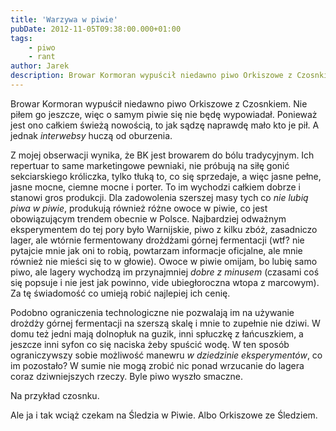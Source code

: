 ```yaml
---
title: 'Warzywa w piwie'
pubDate: 2012-11-05T09:38:00.000+01:00
tags:
    - piwo
    - rant
author: Jarek
description: Browar Kormoran wypuścił niedawno piwo Orkiszowe z Czosnkiem.
---
```


Browar Kormoran wypuścił niedawno piwo Orkiszowe z Czosnkiem. Nie piłem go jeszcze, więc o samym piwie się nie będę wypowiadał. Ponieważ jest ono całkiem świeżą nowością, to jak sądzę naprawdę mało kto je pił. A jednak _interwebsy_ huczą od oburzenia.

Z mojej obserwacji wynika, że BK jest browarem do bólu tradycyjnym. Ich repertuar to same marketingowe pewniaki, nie próbują na siłę gonić sekciarskiego króliczka, tylko tłuką to, co się sprzedaje, a więc jasne pełne, jasne mocne, ciemne mocne i porter. To im wychodzi całkiem dobrze i stanowi gros produkcji. Dla zadowolenia szerszej masy tych co _nie lubią piwa w piwie_, produkują również różne owoce w piwie, co jest obowiązującym trendem obecnie w Polsce. Najbardziej odważnym eksperymentem do tej pory było Warnijskie, piwo z kilku zbóż, zasadniczo lager, ale wtórnie fermentowany drożdżami górnej fermentacji (wtf? nie pytajcie mnie jak oni to robią, powtarzam informacje oficjalne, ale mnie również nie mieści się to w głowie). Owoce w piwie omijam, bo lubię samo piwo, ale lagery wychodzą im przynajmniej _dobre z minusem_ (czasami coś się popsuje i nie jest jak powinno, vide ubiegłoroczna wtopa z marcowym). Za tę świadomość co umieją robić najlepiej ich cenię.

Podobno ograniczenia technologiczne nie pozwalają im na używanie drożdży górnej fermentacji na szerszą skalę i mnie to zupełnie nie dziwi. W domu też jedni mają dolnopłuk na guzik, inni spłuczkę z łańcuszkiem, a jeszcze inni syfon co się naciska żeby spuścić wodę. W ten sposób ograniczywszy sobie możliwość manewru _w dziedzinie eksperymentów_, co im pozostało? W sumie nie mogą zrobić nic ponad wrzucanie do lagera coraz dziwniejszych rzeczy. Byle piwo wyszło smaczne.

Na przykład czosnku.

Ale ja i tak wciąż czekam na Śledzia w Piwie. Albo Orkiszowe ze Śledziem.
